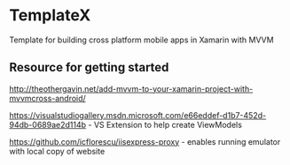 # TemplateX
Template for building cross platform mobile apps in Xamarin with MVVM

## Resource for getting started
http://theothergavin.net/add-mvvm-to-your-xamarin-project-with-mvvmcross-android/

https://visualstudiogallery.msdn.microsoft.com/e66eddef-d1b7-452d-94db-0689ae2d114b - VS Extension to help create ViewModels

https://github.com/icflorescu/iisexpress-proxy - enables running emulator with local copy of website
